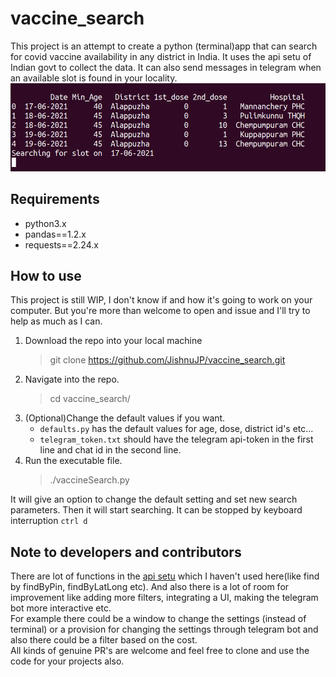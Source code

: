 # vaccine_search
This project is an attempt to create a python (terminal)app that can search for covid vaccine availability in any district in India. It uses the api setu of Indian govt to collect the data.
It can also send messages in telegram when an available slot is found in your locality.</br>
![Image](https://github.com/JishnuJP/vaccine_search/blob/master/terminal_output.png)
## Requirements

* python3.x </br>
* pandas==1.2.x </br>
* requests==2.24.x </br>

## How to use

This project is still WIP, I don't know if and how it's going to work on your computer. 
But you're more than welcome to open and issue and I'll try to help as much as I can.
1. Download the repo into your local machine
    >git clone https://github.com/JishnuJP/vaccine_search.git
2. Navigate into the repo.
    >cd vaccine_search/
3. (Optional)Change the default values if you want.
    * `defaults.py` has the default values for age, dose, district id's etc...
    * `telegram_token.txt` should have the telegram api-token in the first line and chat id in the second line.
4. Run the executable file.
    >./vaccineSearch.py 
     
  It will give an option to change the default setting and set new search parameters. Then it will start searching.
  It can be stopped by keyboard interruption `ctrl d`
  
## Note to developers and contributors
There are lot of functions in the [api setu](https://apisetu.gov.in/public/marketplace/api/cowin/cowin-protected-v2) 
which I haven't used here(like find by findByPin, findByLatLong etc). And also there is a lot of room for improvement like adding more filters, integrating a UI, 
making the telegram bot more interactive etc. </br>
For example there could be a window to change the settings (instead of terminal) or a provision for changing the settings through telegram bot and also there could be a filter based on the cost. </br>
All kinds of genuine PR's are welcome and feel free to clone and use the code for your projects also.  
